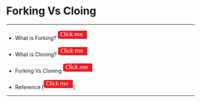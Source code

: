# Forking Vs Cloing

-----------------------------------------------------------------------------------------

* What is Forking? [![button](https://github.com/prajaktavpendse/projectpractice/blob/master/Images/clickme.png)](https://github.com/prajaktavpendse/projectpractice/blob/master/forkingVscloning/forking.md)

* What is Cloning? [![button](https://github.com/prajaktavpendse/projectpractice/blob/master/Images/clickme.png)](https://github.com/prajaktavpendse/projectpractice/blob/master/forkingVscloning/cloning.md)

* Forking Vs Cloning [![button](https://github.com/prajaktavpendse/projectpractice/blob/master/Images/clickme.png)](https://github.com/prajaktavpendse/projectpractice/blob/master/forkingVscloning/forkingVscloning.md)

* Reference [![button](https://github.com/prajaktavpendse/projectpractice/blob/master/Images/clickme.png)]

------------------------------------------------------------------------------------------